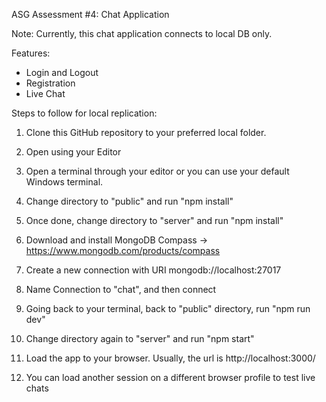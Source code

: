 ASG Assessment #4: Chat Application

Note: Currently, this chat application connects to local DB only.

Features:
- Login and Logout
- Registration
- Live Chat


Steps to follow for local replication:

1. Clone this GitHub repository to your preferred local folder.

2. Open using your Editor

3. Open a terminal through your editor or you can use your default Windows terminal.

4. Change directory to "public" and run "npm install"

5. Once done, change directory to "server" and run "npm install"

6. Download and install MongoDB Compass -> https://www.mongodb.com/products/compass

7. Create a new connection with URI mongodb://localhost:27017

8. Name Connection to "chat", and then connect

9. Going back to your terminal, back to "public" directory, run "npm run dev"

10. Change directory again to "server" and run "npm start"

11. Load the app to your browser. Usually, the url is http://localhost:3000/

12. You can load another session on a different browser profile to test live chats
